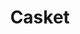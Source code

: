 ---
layout: item
title: Casket
item-id: 405
datatable: true
id: 405
name: "Casket"
members: true
lowalch: 20
highalch: 30
examine: "I hope there's treasure in it."
monsters:
  - id: 100
    name: "Rock Crab"
    members: true
    combat_level: 13
    wiki_url: "https://oldschool.runescape.wiki/w/Rock_Crab#Active"
    drops:
      - quantity: "1"
        rarity: 0.0078125
    image: "https://oldschool.runescape.wiki/images/thumb/0/05/Rock_crab_%28exposed%29.png/200px-Rock_crab_%28exposed%29.png?7d2f4"
  - id: 717
    name: "Mummy"
    members: true
    combat_level: 96
    wiki_url: "https://oldschool.runescape.wiki/w/Mummy#Level_96"
    drops:
      - quantity: "1"
        rarity: 0.005847953216374269
    image: "https://oldschool.runescape.wiki/images/thumb/0/0b/Mummy_%2884%29.png/70px-Mummy_%2884%29.png?9a3e9"
  - id: 720
    name: "Mummy"
    members: true
    combat_level: 103
    wiki_url: "https://oldschool.runescape.wiki/w/Mummy#Level_103"
    drops:
      - quantity: "1"
        rarity: 0.005847953216374269
    image: "https://oldschool.runescape.wiki/images/thumb/0/0b/Mummy_%2884%29.png/70px-Mummy_%2884%29.png?9a3e9"
  - id: 724
    name: "Mummy"
    members: true
    combat_level: 98
    wiki_url: "https://oldschool.runescape.wiki/w/Mummy#Level_98"
    drops:
      - quantity: "1"
        rarity: 0.005847953216374269
    image: "https://oldschool.runescape.wiki/images/thumb/0/0b/Mummy_%2884%29.png/70px-Mummy_%2884%29.png?9a3e9"
  - id: 949
    name: "Mummy"
    members: true
    combat_level: 84
    wiki_url: "https://oldschool.runescape.wiki/w/Mummy#Level_84"
    drops:
      - quantity: "1"
        rarity: 0.005847953216374269
    image: "https://oldschool.runescape.wiki/images/thumb/0/0b/Mummy_%2884%29.png/70px-Mummy_%2884%29.png?9a3e9"
  - id: 970
    name: "Dagannoth"
    members: true
    combat_level: 74
    wiki_url: "https://oldschool.runescape.wiki/w/Dagannoth#Level_74_(1)"
    drops:
      - quantity: "1"
        rarity: 0.0078125
    image: "https://oldschool.runescape.wiki/images/thumb/b/bb/Dagannoth.png/200px-Dagannoth.png?81f00"
  - id: 973
    name: "Dagannoth"
    members: true
    combat_level: 92
    wiki_url: "https://oldschool.runescape.wiki/w/Dagannoth#Level_92_(1)"
    drops:
      - quantity: "1"
        rarity: 0.0078125
    image: "https://oldschool.runescape.wiki/images/thumb/b/bb/Dagannoth.png/200px-Dagannoth.png?81f00"
  - id: 1097
    name: "Sea Snake Young"
    members: true
    combat_level: 90
    wiki_url: "https://oldschool.runescape.wiki/w/Sea_Snake_Young"
    drops:
      - quantity: "1"
        rarity: 0.0078125
    image: "https://oldschool.runescape.wiki/images/thumb/0/05/Sea_Snake_Young.png/290px-Sea_Snake_Young.png?00361"
  - id: 1098
    name: "Sea Snake Hatchling"
    members: true
    combat_level: 62
    wiki_url: "https://oldschool.runescape.wiki/w/Sea_Snake_Hatchling"
    drops:
      - quantity: "1"
        rarity: 0.0078125
    image: "https://oldschool.runescape.wiki/images/thumb/3/34/Sea_Snake_Hatchling.png/290px-Sea_Snake_Hatchling.png?9a91a"
  - id: 1101
    name: "Giant Sea Snake"
    members: true
    combat_level: 149
    wiki_url: "https://oldschool.runescape.wiki/w/Giant_Sea_Snake"
    drops:
      - quantity: "1"
        rarity: 0.015625
    image: "https://oldschool.runescape.wiki/images/thumb/e/e3/Giant_Sea_Snake.png/280px-Giant_Sea_Snake.png?3f58a"
  - id: 2259
    name: "Dagannoth"
    members: true
    combat_level: 88
    wiki_url: "https://oldschool.runescape.wiki/w/Dagannoth_(Waterbirth_Island)#Level_88"
    drops:
      - quantity: "1"
        rarity: 0.0390625
    image: "https://oldschool.runescape.wiki/images/thumb/b/bb/Dagannoth.png/220px-Dagannoth.png?81f00"
  - id: 2261
    name: "Giant Rock Crab"
    members: true
    combat_level: 137
    wiki_url: "https://oldschool.runescape.wiki/w/Giant_Rock_Crab"
    drops:
      - quantity: "1"
        rarity: 0.015625
    image: "https://oldschool.runescape.wiki/images/thumb/b/b5/Giant_Rock_Crab.png/220px-Giant_Rock_Crab.png?5a507"
  - id: 3185
    name: "Dagannoth"
    members: true
    combat_level: 90
    wiki_url: "https://oldschool.runescape.wiki/w/Dagannoth_(Waterbirth_Island)#Level_90"
    drops:
      - quantity: "1"
        rarity: 0.0390625
    image: "https://oldschool.runescape.wiki/images/thumb/b/bb/Dagannoth.png/220px-Dagannoth.png?81f00"
  - id: 4800
    name: "Giant Lobster"
    members: true
    combat_level: 45
    wiki_url: "https://oldschool.runescape.wiki/w/Giant_lobster"
    drops:
      - quantity: "1"
        rarity: 0.0078125
    image: "https://oldschool.runescape.wiki/images/7/72/Giant_lobster.png?8a471"
  - id: 5935
    name: "Sand Crab"
    members: true
    combat_level: 15
    wiki_url: "https://oldschool.runescape.wiki/w/Sand_Crab#Active"
    drops:
      - quantity: "1"
        rarity: 0.0078125
    image: "https://oldschool.runescape.wiki/images/thumb/e/e4/Sand_Crab.png/250px-Sand_Crab.png?0589e"
  - id: 6732
    name: "River troll"
    members: true
    combat_level: 14
    wiki_url: "https://oldschool.runescape.wiki/w/River_troll#Level_14"
    drops:
      - quantity: "1"
        rarity: 0.0390625
    image: "https://oldschool.runescape.wiki/images/thumb/6/6f/River_troll.png/200px-River_troll.png?4db1d"
  - id: 6733
    name: "River troll"
    members: true
    combat_level: 29
    wiki_url: "https://oldschool.runescape.wiki/w/River_troll#Level_29"
    drops:
      - quantity: "1"
        rarity: 0.0390625
    image: "https://oldschool.runescape.wiki/images/thumb/6/6f/River_troll.png/200px-River_troll.png?4db1d"
  - id: 6734
    name: "River troll"
    members: true
    combat_level: 49
    wiki_url: "https://oldschool.runescape.wiki/w/River_troll#Level_49"
    drops:
      - quantity: "1"
        rarity: 0.0390625
    image: "https://oldschool.runescape.wiki/images/thumb/6/6f/River_troll.png/200px-River_troll.png?4db1d"
  - id: 6735
    name: "River troll"
    members: true
    combat_level: 79
    wiki_url: "https://oldschool.runescape.wiki/w/River_troll#Level_79"
    drops:
      - quantity: "1"
        rarity: 0.0390625
    image: "https://oldschool.runescape.wiki/images/thumb/6/6f/River_troll.png/200px-River_troll.png?4db1d"
  - id: 6736
    name: "River troll"
    members: true
    combat_level: 120
    wiki_url: "https://oldschool.runescape.wiki/w/River_troll#Level_120"
    drops:
      - quantity: "1"
        rarity: 0.0390625
    image: "https://oldschool.runescape.wiki/images/thumb/6/6f/River_troll.png/200px-River_troll.png?4db1d"
  - id: 6737
    name: "River troll"
    members: true
    combat_level: 159
    wiki_url: "https://oldschool.runescape.wiki/w/River_troll#Level_159"
    drops:
      - quantity: "1"
        rarity: 0.0390625
    image: "https://oldschool.runescape.wiki/images/thumb/6/6f/River_troll.png/200px-River_troll.png?4db1d"
  - id: 7266
    name: "King Sand Crab"
    members: true
    combat_level: 107
    wiki_url: "https://oldschool.runescape.wiki/w/King_Sand_Crab#Active"
    drops:
      - quantity: "1"
        rarity: 0.015625
    image: "https://oldschool.runescape.wiki/images/thumb/8/81/King_Sand_Crab.png/250px-King_Sand_Crab.png?97237"
  - id: 7799
    name: "Ammonite Crab"
    members: true
    combat_level: 25
    wiki_url: "https://oldschool.runescape.wiki/w/Ammonite_Crab"
    drops:
      - quantity: "1"
        rarity: 0.0078125
    image: "https://oldschool.runescape.wiki/images/thumb/4/4c/Ammonite_Crab.png/220px-Ammonite_Crab.png?180a6"
  - id: 8297
    name: "Swamp Crab"
    members: true
    combat_level: 55
    wiki_url: "https://oldschool.runescape.wiki/w/Swamp_Crab#Normal"
    drops:
      - quantity: "1"
        rarity: 0.0078125
    image: "https://oldschool.runescape.wiki/images/thumb/7/7d/Swamp_Crab.png/200px-Swamp_Crab.png?80188"
---